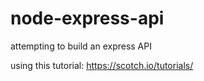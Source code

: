 # node-express-api
attempting to build an express API

using this tutorial: https://scotch.io/tutorials/